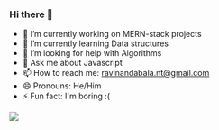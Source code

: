 ### Hi there 👋

- 🔭 I’m currently working on MERN-stack projects
- 🌱 I’m currently learning Data structures
- 🤔 I’m looking for help with Algorithms
- 💬 Ask me about Javascript
- 📫 How to reach me: ravinandabala.nt@gmail.com
- 😄 Pronouns: He/Him
- ⚡ Fun fact: I'm boring :(
<img src="https://github-readme-stats.vercel.app/api?username=Ravi-nanda-bala&&show_icons=true&title_color=ffffff&icon_color=bb2acf&text_color=daf7dc&bg_color=191919">
